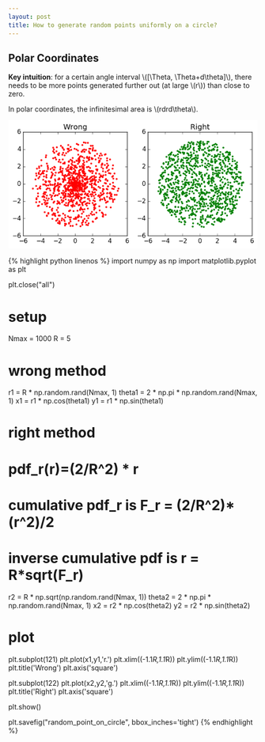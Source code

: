 ```yaml
---
layout: post
title: How to generate random points uniformly on a circle?
---
```


## Polar Coordinates

**Key intuition**: for a certain angle interval \\([\Theta, \Theta+d\theta]\\), there needs to be more points generated further out (at large \\(r\\)) than close to zero.

In polar coordinates, the infinitesimal area is \\(rdrd\theta\\).

![](/images/random_point_on_circle.png?raw=true)

{% highlight python linenos %}
  import numpy as np
  import matplotlib.pyplot as plt

  plt.close("all")

  # setup
  Nmax = 1000
  R = 5

  # wrong method
  r1 = R * np.random.rand(Nmax, 1)
  theta1 = 2 * np.pi * np.random.rand(Nmax, 1)
  x1 = r1 * np.cos(theta1)
  y1 = r1 * np.sin(theta1)

  # right method
  # pdf_r(r)=(2/R^2) * r
  # cumulative pdf_r is F_r = (2/R^2)* (r^2)/2
  # inverse cumulative pdf is r = R*sqrt(F_r)
  r2 = R * np.sqrt(np.random.rand(Nmax, 1))
  theta2 = 2 * np.pi * np.random.rand(Nmax, 1)
  x2 = r2 * np.cos(theta2)
  y2 = r2 * np.sin(theta2)

  # plot
  plt.subplot(121)
  plt.plot(x1,y1,'r.')
  plt.xlim((-1.1*R,1.1*R))
  plt.ylim((-1.1*R,1.1*R))
  plt.title('Wrong')
  plt.axis('square')

  plt.subplot(122)
  plt.plot(x2,y2,'g.')
  plt.xlim((-1.1*R,1.1*R))
  plt.ylim((-1.1*R,1.1*R))
  plt.title('Right')
  plt.axis('square')

  plt.show()

  plt.savefig("random_point_on_circle", bbox_inches='tight')
{% endhighlight %}
